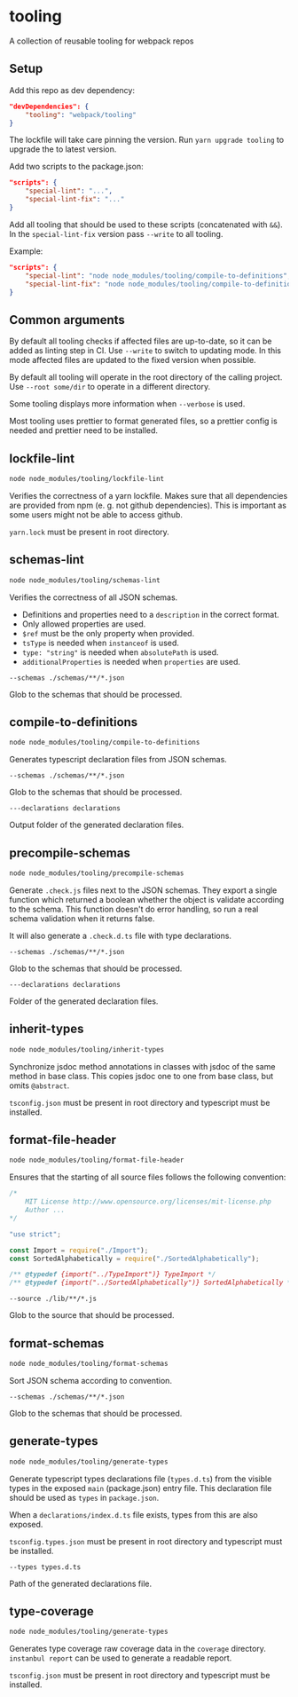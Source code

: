 # tooling

A collection of reusable tooling for webpack repos

## Setup

Add this repo as dev dependency:

```json
"devDependencies": {
    "tooling": "webpack/tooling"
}
```

The lockfile will take care pinning the version.
Run `yarn upgrade tooling` to upgrade the to latest version.

Add two scripts to the package.json:

```json
"scripts": {
    "special-lint": "...",
    "special-lint-fix": "..."
}
```

Add all tooling that should be used to these scripts (concatenated with `&&`). In the `special-lint-fix` version pass `--write` to all tooling.

Example:

```json
"scripts": {
    "special-lint": "node node_modules/tooling/compile-to-definitions",
    "special-lint-fix": "node node_modules/tooling/compile-to-definitions --write"
}
```

## Common arguments

By default all tooling checks if affected files are up-to-date, so it can be added as linting step in CI.
Use `--write` to switch to updating mode.
In this mode affected files are updated to the fixed version when possible.

By default all tooling will operate in the root directory of the calling project.
Use `--root some/dir` to operate in a different directory.

Some tooling displays more information when `--verbose` is used.

Most tooling uses prettier to format generated files, so a prettier config is needed and prettier need to be installed.

## lockfile-lint

```sh
node node_modules/tooling/lockfile-lint
```

Verifies the correctness of a yarn lockfile.
Makes sure that all dependencies are provided from npm (e. g. not github dependencies).
This is important as some users might not be able to access github.

`yarn.lock` must be present in root directory.

## schemas-lint

```sh
node node_modules/tooling/schemas-lint
```

Verifies the correctness of all JSON schemas.

- Definitions and properties need to a `description` in the correct format.
- Only allowed properties are used.
- `$ref` must be the only property when provided.
- `tsType` is needed when `instanceof` is used.
- `type: "string"` is needed when `absolutePath` is used.
- `additionalProperties` is needed when `properties` are used.

```text
--schemas ./schemas/**/*.json
```

Glob to the schemas that should be processed.

## compile-to-definitions

```sh
node node_modules/tooling/compile-to-definitions
```

Generates typescript declaration files from JSON schemas.

```text
--schemas ./schemas/**/*.json
```

Glob to the schemas that should be processed.

```text
---declarations declarations
```

Output folder of the generated declaration files.

## precompile-schemas

```sh
node node_modules/tooling/precompile-schemas
```

Generate `.check.js` files next to the JSON schemas.
They export a single function which returned a boolean whether the object is validate according to the schema.
This function doesn't do error handling, so run a real schema validation when it returns false.

It will also generate a `.check.d.ts` file with type declarations.

```text
--schemas ./schemas/**/*.json
```

Glob to the schemas that should be processed.

```text
---declarations declarations
```

Folder of the generated declaration files.

## inherit-types

```sh
node node_modules/tooling/inherit-types
```

Synchronize jsdoc method annotations in classes with jsdoc of the same method in base class.
This copies jsdoc one to one from base class, but omits `@abstract`.

`tsconfig.json` must be present in root directory and typescript must be installed.

## format-file-header

```sh
node node_modules/tooling/format-file-header
```

Ensures that the starting of all source files follows the following convention:

```js
/*
	MIT License http://www.opensource.org/licenses/mit-license.php
	Author ...
*/

"use strict";

const Import = require("./Import");
const SortedAlphabetically = require("./SortedAlphabetically");

/** @typedef {import("../TypeImport")} TypeImport */
/** @typedef {import("../SortedAlphabetically")} SortedAlphabetically */
```

```text
--source ./lib/**/*.js
```

Glob to the source that should be processed.

## format-schemas

```sh
node node_modules/tooling/format-schemas
```

Sort JSON schema according to convention.

```text
--schemas ./schemas/**/*.json
```

Glob to the schemas that should be processed.

## generate-types

```sh
node node_modules/tooling/generate-types
```

Generate typescript types declarations file (`types.d.ts`) from the visible types in the exposed `main` (package.json) entry file.
This declaration file should be used as `types` in `package.json`.

When a `declarations/index.d.ts` file exists, types from this are also exposed.

`tsconfig.types.json` must be present in root directory and typescript must be installed.

```text
--types types.d.ts
```

Path of the generated declarations file.

## type-coverage

```sh
node node_modules/tooling/generate-types
```

Generates type coverage raw coverage data in the `coverage` directory.
`instanbul report` can be used to generate a readable report.

`tsconfig.json` must be present in root directory and typescript must be installed.
